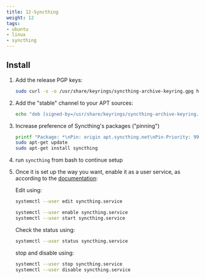 ```yaml
---
title: 12-Syncthing
weight: 12
tags:
- ubuntu
- linux
- syncthing
---
```


## Install

1. Add the release PGP keys:

    ```bash
    sudo curl -s -o /usr/share/keyrings/syncthing-archive-keyring.gpg https://syncthing.net/release-key.gpg
    ```

1. Add the "stable" channel to your APT sources:

    ```bash
    echo "deb [signed-by=/usr/share/keyrings/syncthing-archive-keyring.gpg] https://apt.syncthing.net/ syncthing stable" | sudo tee /etc/apt/sources.list.d/syncthing.list
    ```

1. Increase preference of Syncthing's packages ("pinning")

    ```bash
    printf "Package: *\nPin: origin apt.syncthing.net\nPin-Priority: 990\n" | sudo tee /etc/apt/preferences.d/syncthing
    sudo apt-get update
    sudo apt-get install syncthing
    ```
    
1. run ```syncthing``` from bash to continue setup
1. Once it is set up the way you want, enable it as a user service, as according to the [documentation](https://docs.syncthing.net/users/autostart.html#linux):

    Edit using:

    ```bash
    systemctl --user edit syncthing.service
    ```

    ```bash
    systemctl --user enable syncthing.service
    systemctl --user start syncthing.service  
    ```
    
    Check the status using:
    
    ```bash
    systemctl --user status syncthing.service
    ```

    stop and disable using:

    ```bash
    systemctl --user stop syncthing.service  
    systemctl --user disable syncthing.service  
    ```
